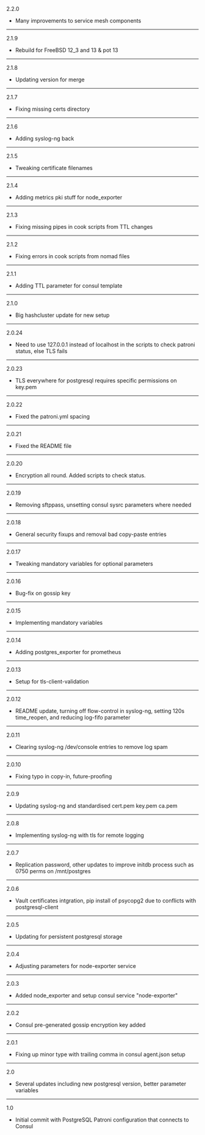 2.2.0

* Many improvements to service mesh components

---

2.1.9

* Rebuild for FreeBSD 12_3 and 13 & pot 13

---

2.1.8

* Updating version for merge

---

2.1.7

* Fixing missing certs directory

---

2.1.6

* Adding syslog-ng back

---

2.1.5

* Tweaking certificate filenames

---

2.1.4

* Adding metrics pki stuff for node_exporter

---

2.1.3

* Fixing missing pipes in cook scripts from TTL changes

---

2.1.2

* Fixing errors in cook scripts from nomad files

---

2.1.1

* Adding TTL parameter for consul template

---

2.1.0

* Big hashcluster update for new setup

---

2.0.24

* Need to use 127.0.0.1 instead of localhost in the scripts to check patroni status, else TLS fails

---

2.0.23

* TLS everywhere for postgresql requires specific permissions on key.pem

---

2.0.22

* Fixed the patroni.yml spacing

---

2.0.21

* Fixed the README file

---

2.0.20

* Encryption all round. Added scripts to check status.

---

2.0.19

* Removing sftppass, unsetting consul sysrc parameters where needed

---

2.0.18

* General security fixups and removal bad copy-paste entries

---

2.0.17

* Tweaking mandatory variables for optional parameters

---

2.0.16

* Bug-fix on gossip key

---

2.0.15

* Implementing mandatory variables

---

2.0.14

* Adding postgres_exporter for prometheus

---

2.0.13

* Setup for tls-client-validation

---

2.0.12

* README update, turning off flow-control in syslog-ng, setting 120s time_reopen, and reducing log-fifo parameter

---

2.0.11

* Clearing syslog-ng /dev/console entries to remove log spam

---

2.0.10

* Fixing typo in copy-in, future-proofing

---

2.0.9

* Updating syslog-ng and standardised cert.pem key.pem ca.pem

---

2.0.8

* Implementing syslog-ng with tls for remote logging

---

2.0.7

* Replication password, other updates to improve initdb process such as 0750 perms on /mnt/postgres

---

2.0.6

* Vault certificates intgration, pip install of psycopg2 due to conflicts with postgresql-client

---

2.0.5

* Updating for persistent postgresql storage

---

2.0.4

* Adjusting parameters for node-exporter service

---

2.0.3

* Added node_exporter and setup consul service "node-exporter"

---

2.0.2

* Consul pre-generated gossip encryption key added

---

2.0.1

* Fixing up minor type with trailing comma in consul agent.json setup

---

2.0

* Several updates including new postgresql version, better parameter variables

---

1.0

* Initial commit with PostgreSQL Patroni configuration that connects to Consul
